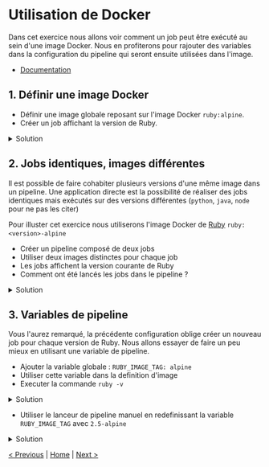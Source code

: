 # Utilisation de Docker

Dans cet exercice nous allons voir comment un job peut être exécuté au sein d'une image Docker. 
Nous en profiterons pour rajouter des variables dans la configuration du pipeline qui seront ensuite utilisées dans l'image.

* [Documentation](https://docs.gitlab.com/ee/ci/docker/README.html)

## 1. Définir une image Docker
    
* Définir une image globale reposant sur l'image Docker `ruby:alpine`.  
* Créer un job affichant la version de Ruby.

<details>
<summary>Solution</summary>
<p>

```yaml
image: ruby:alpine
    
myRubyTest:
  stage: test
  script:
    - ruby -v
```

</p>
</details>

## 2. Jobs identiques, images différentes 

Il est possible de faire cohabiter plusieurs versions d'une même image dans un pipeline.
Une application directe est la possibilité de réaliser des jobs identiques mais exécutés 
sur des versions différentes (`python`, `java`, `node` pour ne pas les citer)

Pour illuster cet exercice nous utiliserons l'image Docker de [Ruby](https://hub.docker.com/_/ruby) `ruby:<version>-alpine`
 
* Créer un pipeline composé de deux jobs 
* Utiliser deux images distinctes pour chaque job
* Les jobs affichent la version courante de Ruby
* Comment ont été lancés les jobs dans le pipeline ?

<details>
<summary>Solution</summary>
<p>

```yaml
myRubyTest:2.6:
  stage: test
  image: ruby:2.6-alpine
  script:
    - ruby -v

myRubyTest:2.5:
  stage: test
  image: ruby:2.5-alpine
  script:
    - ruby -v
```

</p>
</details>

## 3. Variables de pipeline

Vous l'aurez remarqué, la précédente configuration oblige créer un nouveau job pour chaque version de Ruby.
Nous allons essayer de faire un peu mieux en utilisant une variable de pipeline.

* Ajouter la variable globale : `RUBY_IMAGE_TAG: alpine`
* Utiliser cette variable dans la definition d'image  
* Executer la commande `ruby -v`

<details>
<summary>Solution</summary>
<p>

```yaml
variables:
  RUBY_IMAGE_TAG: alpine

myRubyTest:
  stage: test
  variables:
    RUBY_IMAGE: ruby:${RUBY_IMAGE_TAG}
  image: $RUBY_IMAGE
  script:
    - ruby -v
```

</p>
</details>

* Utiliser le lanceur de pipeline manuel en redefinissant la variable `RUBY_IMAGE_TAG` avec `2.5-alpine`

<details>
<summary>Solution</summary>
<p>

<p>
<img src="pipeline-run.png" height="200">
</p> 

<p>
<img src="pipeline-params.png" height="400">
</p> 

</p>
</details>

[< Previous](../exercice_1/README.md) | [Home](../README.md) | [Next >](../exercice_3/README.md)
